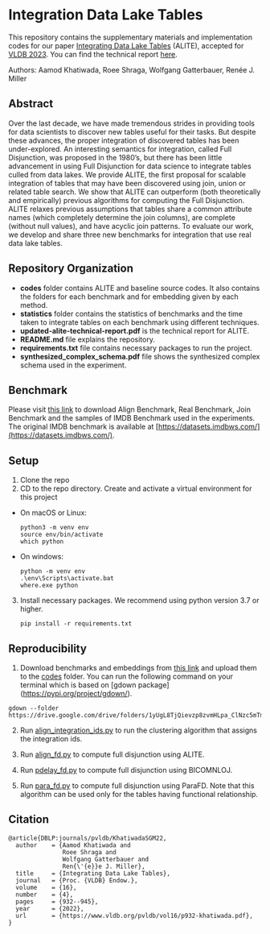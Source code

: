 # Integration Data Lake Tables
This repository contains the supplementary materials and implementation codes for our paper [Integrating Data Lake Tables](https://www.vldb.org/pvldb/vol16/p932-khatiwada.pdf) (ALITE), accepted for [VLDB 2023](https://www.vldb.org/2023/). You can find the technical report [here](alite-technical-report.pdf).

Authors: Aamod Khatiwada, Roee Shraga, Wolfgang Gatterbauer, Renée J. Miller

## Abstract
Over the last decade, we have made tremendous strides in providing tools for data scientists to discover new tables useful for their tasks. But despite these advances, the proper integration of discovered tables has been under-explored. An interesting semantics for integration, called Full Disjunction, was proposed in the 1980’s, but there has been little advancement in using Full Disjunction for data science to integrate tables culled from data lakes. We provide ALITE, the first proposal for scalable integration of tables that may have been discovered using join, union or related table search. We show that ALITE can outperform (both theoretically and empirically) previous algorithms for computing the Full Disjunction. ALITE relaxes previous assumptions that tables share a common attribute names (which completely determine the join columns), are complete (without null values), and have acyclic join patterns. To evaluate our work, we develop and share three new benchmarks for integration that use real data lake tables.

## Repository Organization

- **codes** folder contains ALITE and baseline source codes. It also contains the folders for each benchmark and for embedding given by each method.
- **statistics** folder contains the statistics of benchmarks and the time taken to integrate tables on each benchmark using different techniques.
- **updated-alite-technical-report.pdf** is the technical report for ALITE.
- **README.md** file explains the repository.
- **requirements.txt** file contains necessary packages to run the project.
- **synthesized_complex_schema.pdf** file shows the synthesized complex schema used in the experiment.

## Benchmark

Please visit [this link](https://drive.google.com/drive/folders/1yUgL8TjQievzp8zvmHLpa_ClNzc5mTmD?usp=sharing) to download Align Benchmark, Real Benchmark, Join Benchmark and the samples of IMDB Benchmark used in the experiments. The original IMDB benchmark is available at [https://datasets.imdbws.com/](https://datasets.imdbws.com/).

## Setup

1. Clone the repo
2. CD to the repo directory. Create and activate a virtual environment for this project  
  * On macOS or Linux:
      ```
      python3 -m venv env
      source env/bin/activate
      which python
      ```
  * On windows:
      ```
      python -m venv env
      .\env\Scripts\activate.bat
      where.exe python
      ```

3. Install necessary packages. We recommend using python version 3.7 or higher.
   ```
   pip install -r requirements.txt
   ```

## Reproducibility

1. Download benchmarks and embeddings from [this link](https://drive.google.com/drive/folders/1yUgL8TjQievzp8zvmHLpa_ClNzc5mTmD?usp=sharing) and upload them to the [codes](codes/) folder. You can run the following command on your terminal which is based on [gdown package] (https://pypi.org/project/gdown/).
```
gdown --folder https://drive.google.com/drive/folders/1yUgL8TjQievzp8zvmHLpa_ClNzc5mTmD
```

2. Run [align_integration_ids.py](codes/align_integration_ids.py) to run the clustering algorithm that assigns the integration ids.

3. Run [align_fd.py](codes/align_fd.py) to compute full disjunction using ALITE.

4. Run [pdelay_fd.py](codes/pdelay_fd.py) to compute full disjunction using BICOMNLOJ.

5. Run [para_fd.py](codes/para_fd.py) to compute full disjunction using ParaFD. Note that this algorithm can be used only for the tables having functional relationship.

## Citation
```
@article{DBLP:journals/pvldb/KhatiwadaSGM22,
  author    = {Aamod Khatiwada and
               Roee Shraga and
               Wolfgang Gatterbauer and
               Ren{\'{e}}e J. Miller},
  title     = {Integrating Data Lake Tables},
  journal   = {Proc. {VLDB} Endow.},
  volume    = {16},
  number    = {4},
  pages     = {932--945},
  year      = {2022},
  url       = {https://www.vldb.org/pvldb/vol16/p932-khatiwada.pdf},
}
```